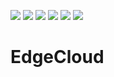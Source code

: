 <a href="https://github.com/camaraproject/EdgeCloud/commits/" title="Last Commit" class="image-link"><img src="https://img.shields.io/github/last-commit/camaraproject/EdgeCloud?style=plastic"></a>
<a href="https://github.com/camaraproject/EdgeCloud/issues" title="Open Issues" class="image-link"><img src="https://img.shields.io/github/issues/camaraproject/EdgeCloud?style=plastic"></a>
<a href="https://github.com/camaraproject/EdgeCloud/pulls" title="Open Pull Requests" class="image-link"><img src="https://img.shields.io/github/issues-pr/camaraproject/EdgeCloud?style=plastic"></a>
<a href="https://github.com/camaraproject/EdgeCloud/graphs/contributors" title="Contributors" class="image-link"><img src="https://img.shields.io/github/contributors/camaraproject/EdgeCloud?style=plastic"></a>
<a href="https://github.com/camaraproject/EdgeCloud" title="Repo Size" class="image-link"><img src="https://img.shields.io/github/repo-size/camaraproject/EdgeCloud?style=plastic"></a>
<a href="https://github.com/camaraproject/EdgeCloud/blob/main/LICENSE" title="License" class="image-link"><img src="https://img.shields.io/badge/License-Apache%202.0-green.svg?style=plastic"></a>

# EdgeCloud